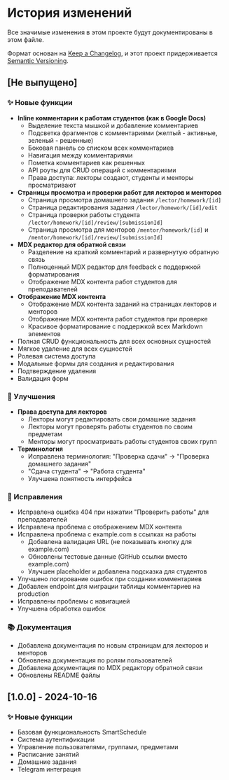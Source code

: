 # История изменений

Все значимые изменения в этом проекте будут документированы в этом файле.

Формат основан на [Keep a Changelog](https://keepachangelog.com/ru/1.0.0/),
и этот проект придерживается [Semantic Versioning](https://semver.org/lang/ru/).

## [Не выпущено]

### ✨ Новые функции
- **Inline комментарии к работам студентов (как в Google Docs)**
  - Выделение текста мышкой и добавление комментариев
  - Подсветка фрагментов с комментариями (желтый - активные, зеленый - решенные)
  - Боковая панель со списком всех комментариев
  - Навигация между комментариями
  - Пометка комментариев как решенных
  - API роуты для CRUD операций с комментариями
  - Права доступа: лекторы создают, студенты и менторы просматривают
- **Страницы просмотра и проверки работ для лекторов и менторов**
  - Страница просмотра домашнего задания `/lector/homework/[id]`
  - Страница редактирования задания `/lector/homework/[id]/edit`
  - Страница проверки работы студента `/lector/homework/[id]/review/[submissionId]`
  - Страница просмотра для менторов `/mentor/homework/[id]` и `/mentor/homework/[id]/review/[submissionId]`
- **MDX редактор для обратной связи**
  - Разделение на краткий комментарий и развернутую обратную связь
  - Полноценный MDX редактор для feedback с поддержкой форматирования
  - Отображение MDX контента работ студентов для преподавателей
- **Отображение MDX контента**
  - Отображение MDX контента заданий на страницах лекторов и менторов
  - Отображение MDX контента работ студентов при проверке
  - Красивое форматирование с поддержкой всех Markdown элементов
- Полная CRUD функциональность для всех основных сущностей
- Мягкое удаление для всех сущностей
- Ролевая система доступа
- Модальные формы для создания и редактирования
- Подтверждение удаления
- Валидация форм

### 🔧 Улучшения
- **Права доступа для лекторов**
  - Лекторы могут редактировать свои домашние задания
  - Лекторы могут проверять работы студентов по своим предметам
  - Менторы могут просматривать работы студентов своих групп
- **Терминология**
  - Исправлена терминология: "Проверка сдачи" → "Проверка домашнего задания"
  - "Сдача студента" → "Работа студента"
  - Улучшена понятность интерфейса

### 🐛 Исправления
- Исправлена ошибка 404 при нажатии "Проверить работы" для преподавателей
- Исправлена проблема с отображением MDX контента
- Исправлена проблема с example.com в ссылках на работы
  - Добавлена валидация URL (не показывать кнопку для example.com)
  - Обновлены тестовые данные (GitHub ссылки вместо example.com)
  - Улучшен placeholder и добавлена подсказка для студентов
- Улучшено логирование ошибок при создании комментариев
- Добавлен endpoint для миграции таблицы комментариев на production
- Исправлены проблемы с навигацией
- Улучшена обработка ошибок

### 📚 Документация
- Добавлена документация по новым страницам для лекторов и менторов
- Обновлена документация по ролям пользователей
- Добавлена документация по MDX редактору обратной связи
- Обновлены README файлы

## [1.0.0] - 2024-10-16

### ✨ Новые функции
- Базовая функциональность SmartSchedule
- Система аутентификации
- Управление пользователями, группами, предметами
- Расписание занятий
- Домашние задания
- Telegram интеграция

